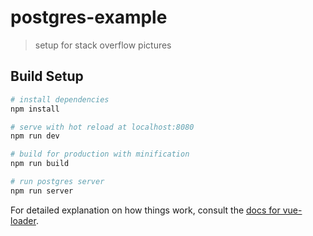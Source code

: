 # postgres-example

> setup for stack overflow pictures

## Build Setup

``` bash
# install dependencies
npm install

# serve with hot reload at localhost:8080
npm run dev

# build for production with minification
npm run build

# run postgres server
npm run server
```

For detailed explanation on how things work, consult the [docs for vue-loader](http://vuejs.github.io/vue-loader).
